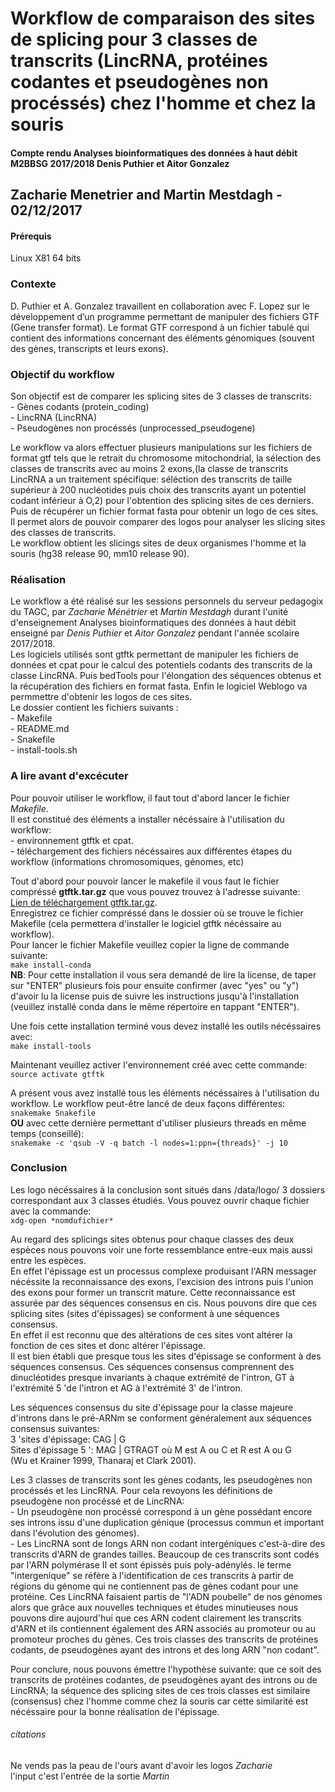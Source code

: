 # Workflow de comparaison des sites de splicing pour 3 classes de transcrits (LincRNA, protéines codantes et pseudogènes non procéssés) chez l'homme et chez la souris 

#### Compte rendu Analyses bioinformatiques des données à haut débit M2BBSG 2017/2018 Denis Puthier et Aitor Gonzalez

## Zacharie Menetrier and Martin Mestdagh - 02/12/2017

#### Prérequis
Linux X81 64 bits

### Contexte
  
D. Puthier et A. Gonzalez travaillent en collaboration avec F. Lopez sur le développement d’un programme permettant de manipuler des fichiers GTF (Gene transfer format). Le format GTF correspond à un fichier tabulé qui contient des informations concernant des éléments génomiques (souvent des gènes, transcripts et leurs exons).
  

### Objectif du workflow
  
Son objectif est de comparer les splicing sites de 3 classes de transcrits:    
	-	Gènes codants (protein_coding)    
	-	LincRNA (LincRNA)    
	-	Pseudogènes non procéssés (unprocessed_pseudogene)  
  
Le workflow va alors effectuer plusieurs manipulations sur les fichiers de format gtf tels que le retrait du chromosome mitochondrial, la sélection des classes de transcrits avec au moins 2 exons,(la classe de transcrits LincRNA a un traitement spécifique: séléction des transcrits de taille supérieur à 200 nucléotides puis choix des transcrits ayant un potentiel codant inférieur à O,2) pour l'obtention des splicing sites de ces derniers. Puis de récupérer un fichier format fasta pour obtenir un logo de ces sites.  
Il permet alors de pouvoir comparer des logos pour analyser les slicing sites des classes de transcrits.  
Le workflow obtient les slicings sites de deux organismes l'homme et la souris (hg38 release 90, mm10 release 90).  


### Réalisation
Le workflow a été réalisé sur les sessions personnels du serveur pedagogix du TAGC, par _Zacharie Ménétrier_ et _Martin Mestdagh_ durant l'unité d'enseignement Analyses bioinformatiques des données à haut débit enseigné par _Denis Puthier_ et _Aitor Gonzalez_ pendant l'année scolaire 2017/2018.  
Les logiciels utilisés sont gtftk permettant de manipuler les fichiers de données et cpat pour le calcul des potentiels codants des transcrits de la classe LincRNA. Puis bedTools pour l'élongation des séquences obtenus et la récupération des fichiers en format fasta.  Enfin le logiciel Weblogo va permmettre d'obtenir les logos de ces sites.  
Le dossier contient les fichiers suivants :    
 	-	Makefile    
	-	README.md    
	-	Snakefile    
	-	install-tools.sh  

### A lire avant d'excécuter
Pour pouvoir utiliser le workflow, il faut tout d'abord lancer le fichier *Makefile*.  
Il est constitué des éléments a installer nécéssaire à l'utilisation du workflow:    
	-	environnement gtftk et cpat.    
	-	téléchargement des fichiers nécéssaires aux différentes étapes du workflow (informations chromosomiques, génomes, etc)  
	
Tout d'abord pour pouvoir lancer le makefile il vous faut le fichier compréssé **gtftk.tar.gz** que vous pouvez trouvez à l'adresse suivante:  
[Lien de téléchargement gtftk.tar.gz](https://ametice.univ-amu.fr/pluginfile.php/1873547/mod_resource/content/2/gtftk.tar.gz).  
Enregistrez ce fichier compréssé dans le dossier où se trouve le fichier Makefile (cela permettera d'installer le logiciel gtftk nécéssaire au workflow).  
Pour lancer le fichier Makefile veuillez copier la ligne de commande suivante:    
	`make install-conda`  
	**NB**: Pour cette installation il vous sera demandé de lire la license, de taper sur "ENTER" plusieurs fois pour ensuite confirmer (avec "yes" ou "y") d'avoir lu la license puis de suivre les instructions jusqu'à l'installation (veuillez installé conda dans le même répertoire en tappant "ENTER").  

Une fois cette installation terminé vous devez installé les outils nécéssaires avec:    
	`make install-tools`  

Maintenant veuillez activer l'environnement créé avec cette commande:    
	`source activate gtftk`  

A présent vous avez installé tous les éléments nécéssaires à l'utilisation du workflow. Le workflow peut-être lancé de deux façons différentes:    
	`snakemake Snakefile`  
**OU** avec cette dernière permettant d'utiliser plusieurs threads en même temps (conseillé):    
	`snakemake -c 'qsub -V -q batch -l nodes=1:ppn={threads}' -j 10`  


### Conclusion
Les logo nécéssaires à la conclusion sont situés dans /data/logo/
3 dossiers correspondant aux 3 classes étudiés.
Vous pouvez ouvrir chaque fichier avec la commande:    
	`xdg-open *nomdufichier*`  

Au regard des splicings sites obtenus pour chaque classes des deux espèces nous pouvons voir une forte ressemblance entre-eux mais aussi entre les espèces.  
En effet l'épissage est un processus complexe produisant l'ARN messager nécéssite la reconnaissance des exons, l'excision des introns puis l'union des exons pour former un transcrit mature. Cette reconnaissance est assurée par des séquences consensus en cis. Nous pouvons dire que ces splicing sites (sites d'épissages) se conforment à une séquences consensus.  
En effet il est reconnu que des altérations de ces sites vont altérer la fonction de ces sites et donc altérer l'épissage.  
Il est bien établi que presque tous les sites d'épissage se conforment à des séquences consensus. Ces séquences consensus comprennent des dinucléotides presque invariants à chaque extrémité de l'intron, GT à l'extrémité 5 'de l'intron et AG à l'extrémité 3' de l'intron.  

Les séquences consensus du site d'épissage pour la classe majeure d'introns dans le pré-ARNm se conforment généralement aux séquences consensus suivantes:  
3 'sites d'épissage: CAG | G  
Sites d'épissage 5 ': MAG | GTRAGT où M est A ou C et R est A ou G  
(Wu et Krainer 1999, Thanaraj et Clark 2001).  

Les 3 classes de transcrits sont les gènes codants, les pseudogènes non procéssés et les LincRNA. Pour cela revoyons les définitions de pseudogène non procéssé et de LincRNA:    
	-	Un pseudogène non procéssé correspond à un gène possédant encore ses introns issu d'une duplication génique (processus commun et important dans l'évolution des génomes).    
	-	Les LincRNA sont de longs ARN non codant intergéniques c'est-à-dire des transcrits d'ARN de grandes tailles. Beaucoup de ces transcrits sont codés par l'ARN polymérase II et sont épissés puis poly-adénylés. le terme "intergenique" se réfère à l'identification de ces transcrits à partir de régions du génome qui ne contiennent pas de gènes codant pour une protéine. Ces LincRNA faisaient partis de "l'ADN poubelle" de nos génomes alors que grâce aux nouvelles techniques et études minutieuses nous pouvons dire aujourd'hui que ces ARN codent clairement les transcrits d'ARN et ils contiennent également des ARN associés au promoteur ou au promoteur proches du gènes.
Ces trois classes des transcrits de protéines codants, de pseudogènes ayant des introns et des long ARN "non codant".  

Pour conclure, nous pouvons émettre l'hypothèse suivante: que ce soit des transcrits de protéines codantes, de pseudogènes ayant des introns ou de LincRNA; la séquence des splicing sites de ces trois classes est similaire (consensus) chez l'homme comme chez la souris car cette similarité est nécéssaire pour la bonne réalisation de l'épissage.  

###### citations
Ne vends pas la peau de l'ours avant d'avoir les logos _Zacharie_  
l'input c'est l'entrée de la sortie _Martin_
